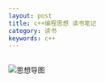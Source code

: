 ```yaml
---
layout: post
title: c++编程思想 读书笔记
category: 读书
keywords: c++
---
```


## 

![思想导图](https://wanghenshui.github.io/assets/img/thinking-in-c++.png )





